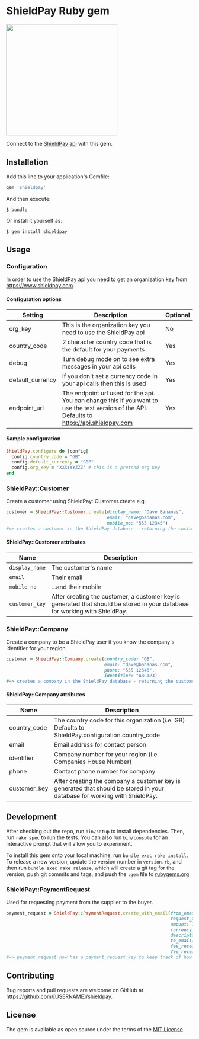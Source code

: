 # ShieldPay Ruby gem
<img src="https://apiuat.shieldpay.com/images/img-shieldpay-logo-color.svg" width="300">

Connect to the [ShieldPay api](https://www.shieldpay.com) with this gem.

## Installation

Add this line to your application's Gemfile:

```ruby
gem 'shieldpay'
```

And then execute:

    $ bundle

Or install it yourself as:

    $ gem install shieldpay

## Usage

### Configuration
In order to use the ShieldPay api you need to get an organization key from https://www.shieldpay.com. 

#### Configuration options
Setting|Description|Optional
-------|-----------|--------
org_key|This is the organization key you need to use the ShieldPay api|No
country_code|2 character country code that is the default for your payments|Yes
debug|Turn debug mode on to see extra messages in your api calls|Yes
default_currency|If you don't set a currency code in your api calls then this is used|Yes
endpoint_url|The endpoint url used for the api. You can change this if you want to use the test version of the API. Defaults to https://api.shieldpay.com|Yes

#### Sample configuration
```Ruby
ShieldPay.configure do |config|
  config.country_code = "GB"
  config.default_currency = "GBP"
  config.org_key = 'XXXYYYZZZ' # this is a pretend org key
end
```
### ShieldPay::Customer
Create a customer using ShieldPay::Customer.create e.g.

```ruby
customer = ShieldPay::Customer.create(display_name: "Dave Bananas", 
                                      email: "dave@bananas.com", 
                                      mobile_no: "555 12345")
#=> creates a customer in the ShieldPay database - returning the customer_key
```

#### ShieldPay::Customer attributes
Name|Description
----|-----------
`display_name`|The customer's name
`email`|Their email
`mobile_no`|...and their mobile
`customer_key`|After creating the customer, a customer key is generated that should be stored in your database for working with ShieldPay.

### ShieldPay::Company
Create a company to be a ShieldPay user if you know the company's identifier for your region.
```ruby
customer = ShieldPay::Company.create(country_code: "GB", 
                                     email: "dave@bananas.com", 
                                     phone: "555 12345", 
                                     identifier: "ABC123)
#=> creates a company in the ShieldPay database - returning the customer_key
```
#### ShieldPay::Company attributes
Name|Description
----|-----------
country_code|The country code for this organization (i.e. GB) Defaults to ShieldPay.configuration.country_code
email|Email address for contact person
identifier|Company number for your region (i.e. Companies House Number)
phone|Contact phone number for company
customer_key|After creating the company a customer key is generated that should be stored in your database for working with ShieldPay.
## Development

After checking out the repo, run `bin/setup` to install dependencies. Then, run `rake spec` to run the tests. You can also run `bin/console` for an interactive prompt that will allow you to experiment.

To install this gem onto your local machine, run `bundle exec rake install`. To release a new version, update the version number in `version.rb`, and then run `bundle exec rake release`, which will create a git tag for the version, push git commits and tags, and push the `.gem` file to [rubygems.org](https://rubygems.org).

### ShieldPay::PaymentRequest
Used for requesting payment from the supplier to the buyer.
```ruby
payment_request = ShieldPay::PaymentRequest.create_with_email(from_email: "supplier@bananas.com",
                                                              request_from: "Banana Farms Inc.",
                                                              amount: 100.45,
                                                              currency_code: "GBP",
                                                              description: "20 boxes of bananas",
                                                              to_email: "dave@bananafans.com",
                                                              fee_receiver_amount: 15.50,
                                                              fee_receiver_email: "bill@thebananashop.com")
#=> payment_request now has a payment_request_key to keep track of how the payment request is going.
```

## Contributing

Bug reports and pull requests are welcome on GitHub at https://github.com/[USERNAME]/shieldpay.


## License

The gem is available as open source under the terms of the [MIT License](http://opensource.org/licenses/MIT).

